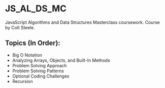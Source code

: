 # JS_AL_DS_MC
JavaScript Algorithms and Data Structures Masterclass coursework. Course by Colt Steele.

## Topics (In Order):
- Big O Notation
- Analyzing Arrays, Objects, and Built-In Methods
- Problem Solving Approach
- Problem Solving Patterns
- Optional Coding Challenges
- Recursion